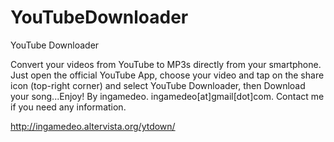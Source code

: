 YouTubeDownloader
=================

YouTube Downloader

Convert your videos from YouTube to MP3s directly from your smartphone.
Just open the official YouTube App, choose your video and tap on the share icon (top-right corner) and select YouTube Downloader, then Download your song...Enjoy!
By ingamedeo. ingamedeo[at]gmail[dot]com. Contact me if you need any information.

http://ingamedeo.altervista.org/ytdown/
